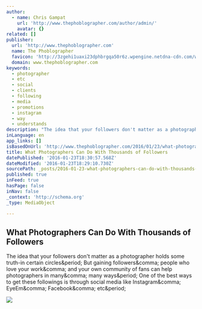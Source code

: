 ```yaml
---
author:
  - name: Chris Gampat
    url: 'http://www.thephoblographer.com/author/admin/'
    avatar: {}
related: []
publisher:
  url: 'http://www.thephoblographer.com'
  name: The Phoblographer
  favicon: 'http://3zgehi1uaxi23dphbrgqa50r6z.wpengine.netdna-cdn.com/wp-content/uploads/2015/09/logo-upscaled-the-phoblographer.png'
  domain: www.thephoblographer.com
keywords:
  - photographer
  - etc
  - social
  - clients
  - following
  - media
  - promotions
  - instagram
  - way
  - understands
description: "The idea that your followers don't matter as a photographer holds some truth-in certain circles. But gaining followers, people who love your work, and your own community of fans can help photographers in many, many ways. One of the best ways to get these followings is through social media like Instagram, EyeEm, Facebook, etc."
inLanguage: en
app_links: []
isBasedOnUrl: 'http://www.thephoblographer.com/2016/01/23/what-photographers-can-do-with-thousands-of-followers/#.VqPGcPmLQUE'
title: What Photographers Can Do With Thousands of Followers
datePublished: '2016-01-23T18:30:57.568Z'
dateModified: '2016-01-23T18:29:10.730Z'
sourcePath: _posts/2016-01-23-what-photographers-can-do-with-thousands-of-followers.md
published: true
inFeed: true
hasPage: false
inNav: false
_context: 'http://schema.org'
_type: MediaObject

---
```

<article style=""><h1>What Photographers Can Do With Thousands of Followers</h1><p>The idea that your followers don't matter as a photographer holds some truth-in certain circles&amp;period; But gaining followers&amp;comma; people who love your work&amp;comma; and your own community of fans can help photographers in many&amp;comma; many ways&amp;period; One of the best ways to get these followings is through social media like Instagram&amp;comma; EyeEm&amp;comma; Facebook&amp;comma; etc&amp;period;</p><img src="http://www.thephoblographer.com/wp-content/uploads/2013/06/Chris-Gampat-The-Phoblographer-Instagram-for-the-iPad-1-of-1ISO-2001-20-sec-at-f-4.0-680x451.jpg" /></article>